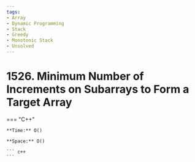 ```yaml
---
tags:
- Array
- Dynamic Programming
- Stack
- Greedy
- Monotonic Stack
- Unsolved
---
```



# 1526. Minimum Number of Increments on Subarrays to Form a Target Array

=== "C++"

    **Time:** O()

    **Space:** O()

    ``` c++
    ```